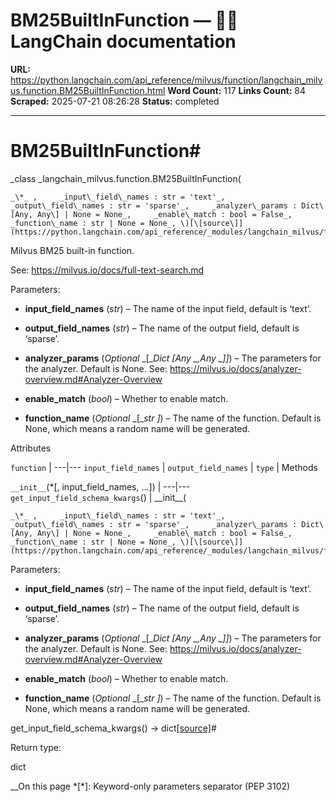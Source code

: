 # BM25BuiltInFunction — 🦜🔗 LangChain  documentation

**URL:** https://python.langchain.com/api_reference/milvus/function/langchain_milvus.function.BM25BuiltInFunction.html
**Word Count:** 117
**Links Count:** 84
**Scraped:** 2025-07-21 08:26:28
**Status:** completed

---

# BM25BuiltInFunction\#

_class _langchain\_milvus.function.BM25BuiltInFunction\(

    _\*_ ,     _input\_field\_names : str = 'text'_,     _output\_field\_names : str = 'sparse'_,     _analyzer\_params : Dict\[Any, Any\] | None = None_,     _enable\_match : bool = False_,     _function\_name : str | None = None_, \)[\[source\]](https://python.langchain.com/api_reference/_modules/langchain_milvus/function.html#BM25BuiltInFunction)\#     

Milvus BM25 built-in function.

See: <https://milvus.io/docs/full-text-search.md>

Parameters:     

  * **input\_field\_names** \(_str_\) – The name of the input field, default is ‘text’.

  * **output\_field\_names** \(_str_\) – The name of the output field, default is ‘sparse’.

  * **analyzer\_params** \(_Optional_ _\[__Dict_ _\[__Any_ _,__Any_ _\]__\]_\) – The parameters for the analyzer. Default is None. See: <https://milvus.io/docs/analyzer-overview.md#Analyzer-Overview>

  * **enable\_match** \(_bool_\) – Whether to enable match.

  * **function\_name** \(_Optional_ _\[__str_ _\]_\) – The name of the function. Default is None, which means a random name will be generated.

Attributes

`function` |    ---|---   `input_field_names` |    `output_field_names` |    `type` |       Methods

`__init__`\(\*\[, input\_field\_names, ...\]\) |    ---|---   `get_input_field_schema_kwargs`\(\) |       \_\_init\_\_\(

    _\*_ ,     _input\_field\_names : str = 'text'_,     _output\_field\_names : str = 'sparse'_,     _analyzer\_params : Dict\[Any, Any\] | None = None_,     _enable\_match : bool = False_,     _function\_name : str | None = None_, \)[\[source\]](https://python.langchain.com/api_reference/_modules/langchain_milvus/function.html#BM25BuiltInFunction.__init__)\#     

Parameters:     

  * **input\_field\_names** \(_str_\) – The name of the input field, default is ‘text’.

  * **output\_field\_names** \(_str_\) – The name of the output field, default is ‘sparse’.

  * **analyzer\_params** \(_Optional_ _\[__Dict_ _\[__Any_ _,__Any_ _\]__\]_\) – The parameters for the analyzer. Default is None. See: <https://milvus.io/docs/analyzer-overview.md#Analyzer-Overview>

  * **enable\_match** \(_bool_\) – Whether to enable match.

  * **function\_name** \(_Optional_ _\[__str_ _\]_\) – The name of the function. Default is None, which means a random name will be generated.

get\_input\_field\_schema\_kwargs\(\) → dict[\[source\]](https://python.langchain.com/api_reference/_modules/langchain_milvus/function.html#BM25BuiltInFunction.get_input_field_schema_kwargs)\#     

Return type:     

dict

__On this page   *[\*]: Keyword-only parameters separator (PEP 3102)